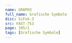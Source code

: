 ```yaml
---
name: GRAPH3
full_name: Grafische Symbole
disc: SiFoX-3
src: FAST-753
page: 105/1
tags: [Grafische Symbole]
---
```


